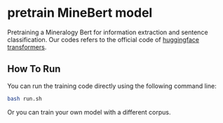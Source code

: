 # pretrain MineBert model

Pretraining a Mineralogy Bert for information extraction and sentence classification. Our codes refers to the official code of [huggingface transformers](https://huggingface.co/).


## How To Run
You can run the training code directly using the following command line:

```bash
bash run.sh
```

Or you can train your own model with a different corpus.

